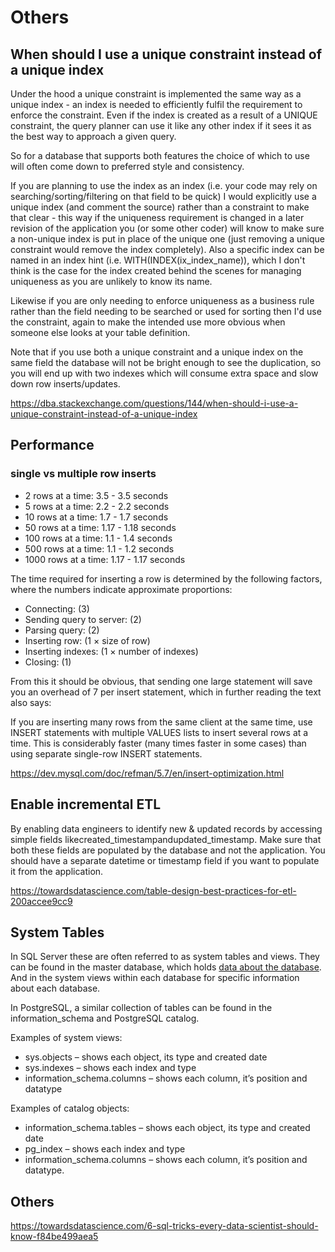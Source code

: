 # Others

## When should I use a unique constraint instead of a unique index

Under the hood a unique constraint is implemented the same way as a unique index - an index is needed to efficiently fulfil the requirement to enforce the constraint. Even if the index is created as a result of a UNIQUE constraint, the query planner can use it like any other index if it sees it as the best way to approach a given query.

So for a database that supports both features the choice of which to use will often come down to preferred style and consistency.

If you are planning to use the index as an index (i.e. your code may rely on searching/sorting/filtering on that field to be quick) I would explicitly use a unique index (and comment the source) rather than a constraint to make that clear - this way if the uniqueness requirement is changed in a later revision of the application you (or some other coder) will know to make sure a non-unique index is put in place of the unique one (just removing a unique constraint would remove the index completely). Also a specific index can be named in an index hint (i.e. WITH(INDEX(ix_index_name)), which I don't think is the case for the index created behind the scenes for managing uniqueness as you are unlikely to know its name.

Likewise if you are only needing to enforce uniqueness as a business rule rather than the field needing to be searched or used for sorting then I'd use the constraint, again to make the intended use more obvious when someone else looks at your table definition.

Note that if you use both a unique constraint and a unique index on the same field the database will not be bright enough to see the duplication, so you will end up with two indexes which will consume extra space and slow down row inserts/updates.

https://dba.stackexchange.com/questions/144/when-should-i-use-a-unique-constraint-instead-of-a-unique-index

## Performance

### single vs multiple row inserts

- 2 rows at a time: 3.5 - 3.5 seconds
- 5 rows at a time: 2.2 - 2.2 seconds
- 10 rows at a time: 1.7 - 1.7 seconds
- 50 rows at a time: 1.17 - 1.18 seconds
- 100 rows at a time: 1.1 - 1.4 seconds
- 500 rows at a time: 1.1 - 1.2 seconds
- 1000 rows at a time: 1.17 - 1.17 seconds

The time required for inserting a row is determined by the following factors, where the numbers indicate approximate proportions:

- Connecting: (3)
- Sending query to server: (2)
- Parsing query: (2)
- Inserting row: (1 × size of row)
- Inserting indexes: (1 × number of indexes)
- Closing: (1)

From this it should be obvious, that sending one large statement will save you an overhead of 7 per insert statement, which in further reading the text also says:

If you are inserting many rows from the same client at the same time, use INSERT statements with multiple VALUES lists to insert several rows at a time. This is considerably faster (many times faster in some cases) than using separate single-row INSERT statements.

https://dev.mysql.com/doc/refman/5.7/en/insert-optimization.html

## Enable incremental ETL

By enabling data engineers to identify new & updated records by accessing simple fields likecreated_timestampandupdated_timestamp. Make sure that both these fields are populated by the database and not the application. You should have a separate datetime or timestamp field if you want to populate it from the application.

https://towardsdatascience.com/table-design-best-practices-for-etl-200accee9cc9

## System Tables

In SQL Server these are often referred to as system tables and views. They can be found in the master database, which holds [data about the database](https://www.helenanderson.co.nz/search-sys-tables/). And in the system views within each database for specific information about each database.

In PostgreSQL, a similar collection of tables can be found in the information_schema and PostgreSQL catalog.

Examples of system views:

- sys.objects – shows each object, its type and created date
- sys.indexes – shows each index and type
- information_schema.columns – shows each column, it’s position and datatype

Examples of catalog objects:

- information_schema.tables – shows each object, its type and created date
- pg_index – shows each index and type
- information_schema.columns – shows each column, it’s position and datatype.

## Others

https://towardsdatascience.com/6-sql-tricks-every-data-scientist-should-know-f84be499aea5
